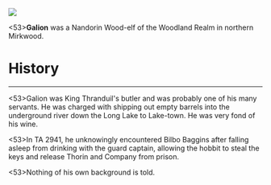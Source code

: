 ![](characters/galadriel/7.jpg)

<53>**Galion** was a Nandorin Wood-elf of the Woodland Realm in northern Mirkwood.

# History
---

<53>Galion was King Thranduil's butler and was probably one of his many servants. He was charged with shipping out empty barrels into the underground river down the Long Lake to Lake-town. He was very fond of his wine.

<53>In TA 2941, he unknowingly encountered Bilbo Baggins after falling asleep from drinking with the guard captain, allowing the hobbit to steal the keys and release Thorin and Company from prison.

<53>Nothing of his own background is told.
